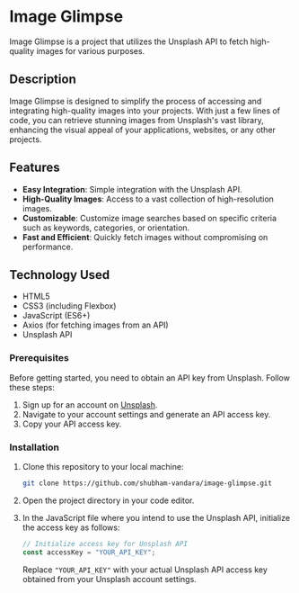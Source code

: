 # Image Glimpse

Image Glimpse is a project that utilizes the Unsplash API to fetch high-quality images for various purposes.

## Description

Image Glimpse is designed to simplify the process of accessing and integrating high-quality images into your projects. With just a few lines of code, you can retrieve stunning images from Unsplash's vast library, enhancing the visual appeal of your applications, websites, or any other projects.

## Features

- **Easy Integration**: Simple integration with the Unsplash API.
- **High-Quality Images**: Access to a vast collection of high-resolution images.
- **Customizable**: Customize image searches based on specific criteria such as keywords, categories, or orientation.
- **Fast and Efficient**: Quickly fetch images without compromising on performance.

## Technology Used

- HTML5
- CSS3 (including Flexbox)
- JavaScript (ES6+)
- Axios (for fetching images from an API)
- Unsplash API

### Prerequisites

Before getting started, you need to obtain an API key from Unsplash. Follow these steps:

1. Sign up for an account on [Unsplash](https://unsplash.com/developers).
2. Navigate to your account settings and generate an API access key.
3. Copy your API access key.

### Installation

1. Clone this repository to your local machine:
   
    ```bash
    git clone https://github.com/shubham-vandara/image-glimpse.git
    ```

2. Open the project directory in your code editor.

3. In the JavaScript file where you intend to use the Unsplash API, initialize the access key as follows:

    ```javascript
    // Initialize access key for Unsplash API
    const accessKey = "YOUR_API_KEY";
    ```

    Replace `"YOUR_API_KEY"` with your actual Unsplash API access key obtained from your Unsplash account settings.
